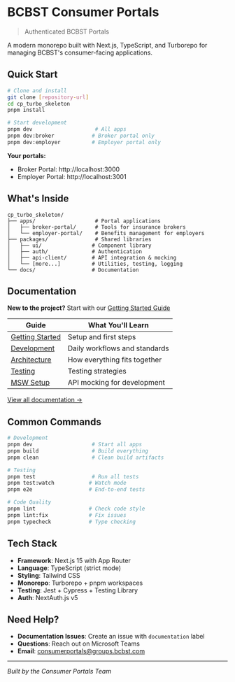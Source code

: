 # BCBST Consumer Portals

> Authenticated BCBST Portals

A modern monorepo built with Next.js, TypeScript, and Turborepo for managing BCBST's consumer-facing applications.

## Quick Start

```bash
# Clone and install
git clone [repository-url]
cd cp_turbo_skeleton
pnpm install

# Start development
pnpm dev                    # All apps
pnpm dev:broker            # Broker portal only
pnpm dev:employer          # Employer portal only
```

**Your portals:**
- Broker Portal: http://localhost:3000
- Employer Portal: http://localhost:3001

## What's Inside

```
cp_turbo_skeleton/
├── apps/                   # Portal applications
│   ├── broker-portal/      # Tools for insurance brokers
│   └── employer-portal/    # Benefits management for employers
├── packages/               # Shared libraries
│   ├── ui/                # Component library
│   ├── auth/              # Authentication
│   ├── api-client/        # API integration & mocking
│   └── [more...]          # Utilities, testing, logging
└── docs/                  # Documentation
```

## Documentation

**New to the project?** Start with our [Getting Started Guide](./docs/getting-started.md)

| Guide | What You'll Learn |
|-------|------------------|
| [Getting Started](./docs/getting-started.md) | Setup and first steps |
| [Development](./docs/development.md) | Daily workflows and standards |
| [Architecture](./docs/architecture.md) | How everything fits together |
| [Testing](./docs/testing.md) | Testing strategies |
| [MSW Setup](./docs/msw-setup.md) | API mocking for development |

[View all documentation →](./docs/README.md)

## Common Commands

```bash
# Development
pnpm dev                   # Start all apps
pnpm build                 # Build everything
pnpm clean                 # Clean build artifacts

# Testing
pnpm test                  # Run all tests
pnpm test:watch           # Watch mode
pnpm e2e                  # End-to-end tests

# Code Quality
pnpm lint                 # Check code style
pnpm lint:fix             # Fix issues
pnpm typecheck            # Type checking
```

## Tech Stack

- **Framework**: Next.js 15 with App Router
- **Language**: TypeScript (strict mode)
- **Styling**: Tailwind CSS
- **Monorepo**: Turborepo + pnpm workspaces
- **Testing**: Jest + Cypress + Testing Library
- **Auth**: NextAuth.js v5

## Need Help?

- **Documentation Issues**: Create an issue with `documentation` label
- **Questions**: Reach out on Microsoft Teams
- **Email**: consumerportals@groups.bcbst.com

---

*Built by the Consumer Portals Team*